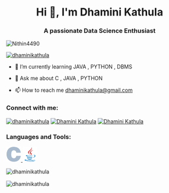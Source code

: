 <h1 align="center">Hi 👋, I'm Dhamini Kathula</h1>
<h3 align="center">A passionate  Data Science Enthusiast</h3>

<p align="left"> <img src="https://komarev.com/ghpvc/?username=Nithin4490&label=Profile%20views&color=0e75b6&style=flat" alt="Nithin4490" /> </p>

<p align="left"> <a href="https://github.com/ryo-ma/github-profile-trophy"><img src="https://github-profile-trophy.vercel.app/?username=dhaminikathula" alt="dhaminikathula" /></a> </p>

- 🌱 I’m currently learning JAVA , PYTHON , DBMS

- 💬 Ask me about C , JAVA , PYTHON

- 📫 How to reach me dhaminikathula@gmail.com


<h3 align="left">Connect with me:</h3>
<p align="left">
<a <img align="center" src="https://raw.githubusercontent.com/rahuldkjain/github-profile-readme-generator/master/src/images/icons/Social/linked-in-alt.svg" alt="Nithin Patnaik" height="30" width="40" /></a>
<a href="https://www.codechef.com/users/dhaminikathula" target="blank"><img align="center" src="https://cdn.jsdelivr.net/npm/simple-icons@3.1.0/icons/codechef.svg" alt="dhaminikathula" height="30" width="40" /></a>
<a href="https://www.hackerrank.com/profile/dhaminikathula" target="blank"><img align="center" src="https://raw.githubusercontent.com/rahuldkjain/github-profile-readme-generator/master/src/images/icons/Social/hackerrank.svg" alt="Dhamini Kathula" height="30" width="40" /></a>
<a href="https://leetcode.com/u/dhaminikathula/" target="blank"><img align="center" src="https://raw.githubusercontent.com/rahuldkjain/github-profile-readme-generator/master/src/images/icons/Social/leetcode.svg" alt="Dhamini Kathula" height="30" width="40" /></a>
</p>

<h3 align="left">Languages and Tools:</h3>
<p align="left"> <a href="https://www.cprogramming.com/" target="_blank" rel="noreferrer"> <img src="https://raw.githubusercontent.com/devicons/devicon/master/icons/c/c-original.svg" alt="c" width="40" height="40"/> </a> <a href="https://www.java.com" target="_blank" rel="noreferrer"> <img src="https://raw.githubusercontent.com/devicons/devicon/master/icons/java/java-original.svg" alt="java" width="40" height="40"/> </a>  </p>
<p><img align="center" src="https://github-readme-stats.vercel.app/api/top-langs?username=dhaminikathula&show_icons=true&locale=en&layout=compact" alt="dhaminikathula" /></p>
<p><img align="center" src="https://github-readme-streak-stats.herokuapp.com/?user=Nithin4490" alt="dhaminikathula" /></p>
